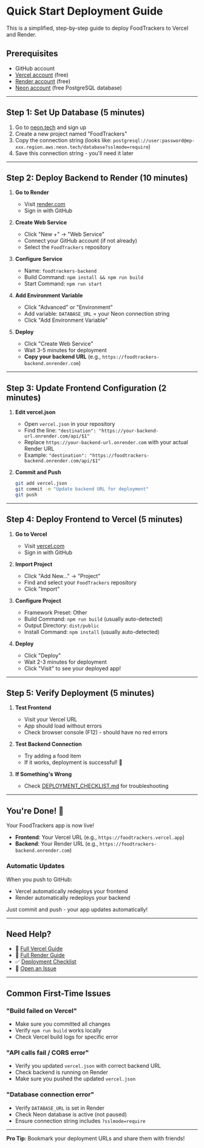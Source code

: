 # Quick Start Deployment Guide

This is a simplified, step-by-step guide to deploy FoodTrackers to Vercel and Render.

## Prerequisites
- GitHub account
- [Vercel account](https://vercel.com) (free)
- [Render account](https://render.com) (free)
- [Neon account](https://neon.tech) (free PostgreSQL database)

---

## Step 1: Set Up Database (5 minutes)

1. Go to [neon.tech](https://neon.tech) and sign up
2. Create a new project named "FoodTrackers"
3. Copy the connection string (looks like: `postgresql://user:password@ep-xxx.region.aws.neon.tech/database?sslmode=require`)
4. Save this connection string - you'll need it later

---

## Step 2: Deploy Backend to Render (10 minutes)

1. **Go to Render**
   - Visit [render.com](https://render.com)
   - Sign in with GitHub

2. **Create Web Service**
   - Click "New +" → "Web Service"
   - Connect your GitHub account (if not already)
   - Select the `FoodTrackers` repository

3. **Configure Service**
   - Name: `foodtrackers-backend`
   - Build Command: `npm install && npm run build`
   - Start Command: `npm run start`

4. **Add Environment Variable**
   - Click "Advanced" or "Environment"
   - Add variable: `DATABASE_URL` = your Neon connection string
   - Click "Add Environment Variable"

5. **Deploy**
   - Click "Create Web Service"
   - Wait 3-5 minutes for deployment
   - **Copy your backend URL** (e.g., `https://foodtrackers-backend.onrender.com`)

---

## Step 3: Update Frontend Configuration (2 minutes)

1. **Edit vercel.json**
   - Open `vercel.json` in your repository
   - Find the line: `"destination": "https://your-backend-url.onrender.com/api/$1"`
   - Replace `https://your-backend-url.onrender.com` with your actual Render URL
   - Example: `"destination": "https://foodtrackers-backend.onrender.com/api/$1"`

2. **Commit and Push**
   ```bash
   git add vercel.json
   git commit -m "Update backend URL for deployment"
   git push
   ```

---

## Step 4: Deploy Frontend to Vercel (5 minutes)

1. **Go to Vercel**
   - Visit [vercel.com](https://vercel.com)
   - Sign in with GitHub

2. **Import Project**
   - Click "Add New..." → "Project"
   - Find and select your `FoodTrackers` repository
   - Click "Import"

3. **Configure Project**
   - Framework Preset: Other
   - Build Command: `npm run build` (usually auto-detected)
   - Output Directory: `dist/public`
   - Install Command: `npm install` (usually auto-detected)

4. **Deploy**
   - Click "Deploy"
   - Wait 2-3 minutes for deployment
   - Click "Visit" to see your deployed app!

---

## Step 5: Verify Deployment (5 minutes)

1. **Test Frontend**
   - Visit your Vercel URL
   - App should load without errors
   - Check browser console (F12) - should have no red errors

2. **Test Backend Connection**
   - Try adding a food item
   - If it works, deployment is successful! 🎉

3. **If Something's Wrong**
   - Check [DEPLOYMENT_CHECKLIST.md](./DEPLOYMENT_CHECKLIST.md) for troubleshooting

---

## You're Done! 🎊

Your FoodTrackers app is now live!

- **Frontend**: Your Vercel URL (e.g., `https://foodtrackers.vercel.app`)
- **Backend**: Your Render URL (e.g., `https://foodtrackers-backend.onrender.com`)

### Automatic Updates

When you push to GitHub:
- Vercel automatically redeploys your frontend
- Render automatically redeploys your backend

Just commit and push - your app updates automatically!

---

## Need Help?

- 📖 [Full Vercel Guide](./README_deploy_varcel.md)
- 📖 [Full Render Guide](./README_render_backend.md)
- ✅ [Deployment Checklist](./DEPLOYMENT_CHECKLIST.md)
- 🐛 [Open an Issue](https://github.com/Faizzz7348/FoodTrackers/issues)

---

## Common First-Time Issues

### "Build failed on Vercel"
- Make sure you committed all changes
- Verify `npm run build` works locally
- Check Vercel build logs for specific error

### "API calls fail / CORS error"
- Verify you updated `vercel.json` with correct backend URL
- Check backend is running on Render
- Make sure you pushed the updated `vercel.json`

### "Database connection error"
- Verify `DATABASE_URL` is set in Render
- Check Neon database is active (not paused)
- Ensure connection string includes `?sslmode=require`

---

**Pro Tip**: Bookmark your deployment URLs and share them with friends!
